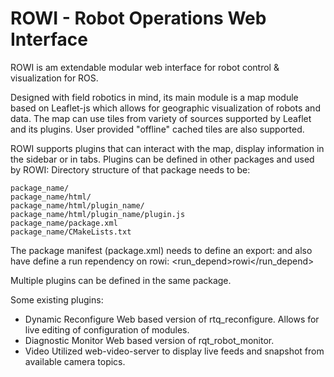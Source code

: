 ROWI - Robot Operations Web Interface
=====================================

ROWI is am extendable modular web interface for robot control & visualization for ROS.

Designed with field robotics in mind, its main module is a map module based on Leaflet-js which allows for geographic visualization of robots and data. The map can use tiles from variety of sources supported by Leaflet and its plugins. User provided "offline" cached tiles are also supported.

ROWI supports plugins that can interact with the map, display information in the sidebar or in tabs.
Plugins can be defined in other packages and used by ROWI:
Directory structure of that package needs to be:

    package_name/
    package_name/html/
    package_name/html/plugin_name/
    package_name/html/plugin_name/plugin.js
    package_name/package.xml
    package_name/CMakeLists.txt

The package manifest (package.xml) needs to define an export:
    <export>
      <rowi plugin="plugin_name" />
    </export>
and also have define a run rependency on rowi:
    <run_depend>rowi</run_depend>

Multiple plugins can be defined in the same package.

Some existing plugins:
+ Dynamic Reconfigure
   Web based version of rtq_reconfigure. Allows for live editing of configuration of modules.
+ Diagnostic Monitor
   Web based version of rqt_robot_monitor.
+ Video
   Utilized web-video-server to display live feeds and snapshot from available camera topics.
